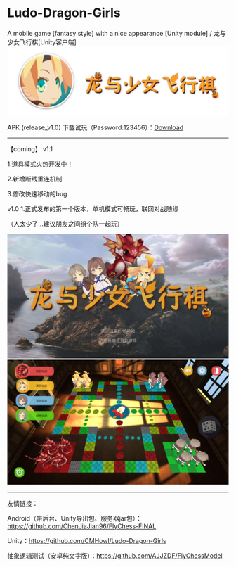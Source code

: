 # Ludo-Dragon-Girls
A mobile game (fantasy style) with a nice appearance [Unity module] / 龙与少女飞行棋[Unity客户端]
![预览图1](https://github.com/CMHowl/Ludo-Dragon-Girls/raw/master/Readme/title.png)

APK (release_v1.0) 下载试玩（Password:123456）：[Download](https://www.pgyer.com/jHsT?sig=pb9OMLVww27f5gOUK0YRKrmY0CBK6cJL%2Fbaj6EgbqTz%2BTRDJX7qYC7%2BaP6LJsVDZ)

****************************************************************************
【coming】 v1.1

1.道具模式火热开发中！

2.新增断线重连机制

3.修改快速移动的bug

v1.0
1.正式发布的第一个版本，单机模式可畅玩，联网对战随缘

（人太少了...建议朋友之间组个队一起玩）


![预览图2](https://github.com/CMHowl/Ludo-Dragon-Girls/raw/master/Readme/Homepage.jpg)
![预览图3](https://github.com/CMHowl/Ludo-Dragon-Girls/raw/master/Readme/Gaming.jpg)

****************************************************************************
友情链接：

Android（带后台、Unity导出包、服务器jar包）：https://github.com/ChenJiaJian96/FlyChess-FINAL

Unity：https://github.com/CMHowl/Ludo-Dragon-Girls

抽象逻辑测试（安卓纯文字版）：https://github.com/AJJZDF/FlyChessModel
